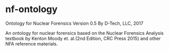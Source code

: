 # nf-ontology
Ontology for Nuclear Forensics
Version 0.5
By D-Tech, LLC, 2017

An ontology for nuclear forensics based on the Nuclear Forensics Analysis textbook by Kenton Moody et. al.(2nd Edition, CRC Press 2015) and other NFA reference materials.


